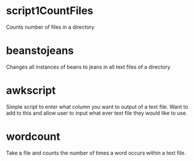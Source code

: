 # script1CountFiles
Counts number of files in a directory

# beanstojeans
Changes all instances of beans to jeans in all text files of a directory

# awkscript
Simple script to enter what column you want to output of a text file. Want to add to this and allow user to input what ever text file they would like to use.

# wordcount
Take a file and counts the number of times a word occurs within a text file.
